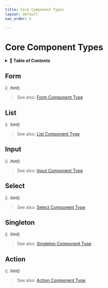 ```yaml
---
title: Core Component Types
layout: default
nav_order: 5

---
```


# Core Component Types

<details>
<summary>
<strong>📖 Table of Contents</strong>
</summary>

  {{ "
<!-- vim-markdown-toc GitLab -->

* [Form](#form)
* [List](#list)
* [Input](#input)
* [Select](#select)
* [Singleton](#singleton)
* [Action](#action)

<!-- vim-markdown-toc -->
       " | markdownify }}

</details>


## Form

{: .hint}
> See also: [Form Component Type](component_types/type_form/)

## List

{: .hint}
> See also: [List Component Type](component_types/type_list/)

## Input

{: .hint}
> See also: [Input Component Type](component_types/type_input/)

## Select

{: .hint}
> See also: [Select Component Type](component_types/type_select/)

## Singleton

{: .hint}
> See also: [Singleton Component Type](component_types/type_singleton/)

## Action

{: .hint}
> See also: [Action Component Type](component_types/type_action/)

